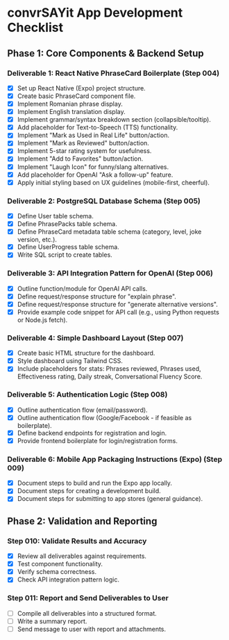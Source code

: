 # convrSAYit App Development Checklist

## Phase 1: Core Components & Backend Setup

### Deliverable 1: React Native PhraseCard Boilerplate (Step 004)
- [x] Set up React Native (Expo) project structure.
- [x] Create basic PhraseCard component file.
- [x] Implement Romanian phrase display.
- [x] Implement English translation display.
- [x] Implement grammar/syntax breakdown section (collapsible/tooltip).
- [x] Add placeholder for Text-to-Speech (TTS) functionality.
- [x] Implement "Mark as Used in Real Life" button/action.
- [x] Implement "Mark as Reviewed" button/action.
- [x] Implement 5-star rating system for usefulness.
- [x] Implement "Add to Favorites" button/action.
- [x] Implement "Laugh Icon" for funny/slang alternatives.
- [x] Add placeholder for OpenAI "Ask a follow-up" feature.
- [x] Apply initial styling based on UX guidelines (mobile-first, cheerful).

### Deliverable 2: PostgreSQL Database Schema (Step 005)
- [x] Define User table schema.
- [x] Define PhrasePacks table schema.
- [x] Define PhraseCard metadata table schema (category, level, joke version, etc.).
- [x] Define UserProgress table schema.
- [x] Write SQL script to create tables.

### Deliverable 3: API Integration Pattern for OpenAI (Step 006)
- [x] Outline function/module for OpenAI API calls.
- [x] Define request/response structure for "explain phrase".
- [x] Define request/response structure for "generate alternative versions".
- [x] Provide example code snippet for API call (e.g., using Python requests or Node.js fetch).

### Deliverable 4: Simple Dashboard Layout (Step 007)
- [x] Create basic HTML structure for the dashboard.
- [x] Style dashboard using Tailwind CSS.
- [x] Include placeholders for stats: Phrases reviewed, Phrases used, Effectiveness rating, Daily streak, Conversational Fluency Score.

### Deliverable 5: Authentication Logic (Step 008)
- [x] Outline authentication flow (email/password).
- [x] Outline authentication flow (Google/Facebook - if feasible as boilerplate).
- [x] Define backend endpoints for registration and login.
- [x] Provide frontend boilerplate for login/registration forms.

### Deliverable 6: Mobile App Packaging Instructions (Expo) (Step 009)
- [x] Document steps to build and run the Expo app locally.
- [x] Document steps for creating a development build.
- [x] Document steps for submitting to app stores (general guidance).

## Phase 2: Validation and Reporting

### Step 010: Validate Results and Accuracy
- [x] Review all deliverables against requirements.
- [x] Test component functionality.
- [x] Verify schema correctness.
- [x] Check API integration pattern logic.

### Step 011: Report and Send Deliverables to User
- [ ] Compile all deliverables into a structured format.
- [ ] Write a summary report.
- [ ] Send message to user with report and attachments.
